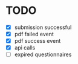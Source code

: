 # TODO

- [x] submission successful
- [x] pdf failed event
- [x] pdf success event
- [x] api calls
- [ ] expired questionnaires
